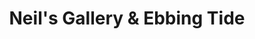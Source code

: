 ---
title: "Neil's Gallery & Ebbing Tide"
url: /filey/neils-gallery-und-ebbing-tide/
shop: Kunst
---